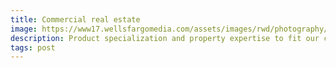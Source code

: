 ```yaml
---
title: Commercial real estate
image: https://www17.wellsfargomedia.com/assets/images/rwd/photography/616x353/woman_man_talking_bridge_616x353.jpg
description: Product specialization and property expertise to fit our clients' industry and financing needs.
tags: post
---
```

